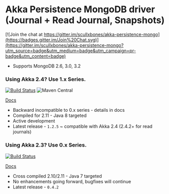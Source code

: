 # Akka Persistence MongoDB driver (Journal + Read Journal, Snapshots)

[![Join the chat at https://gitter.im/scullxbones/akka-persistence-mongo](https://badges.gitter.im/Join%20Chat.svg)](https://gitter.im/scullxbones/akka-persistence-mongo?utm_source=badge&utm_medium=badge&utm_campaign=pr-badge&utm_content=badge)

* Supports MongoDB 2.6, 3.0, 3.2

### Using Akka 2.4? Use 1.x Series.
[![Build Status](https://travis-ci.org/scullxbones/akka-persistence-mongo.svg?branch=master)](https://travis-ci.org/scullxbones/akka-persistence-mongo)
![Maven Central](https://maven-badges.herokuapp.com/maven-central/com.github.scullxbones/akka-persistence-mongo-common_2.11/badge.svg)

[Docs](docs/akka24.md)

* Backward incompatible to 0.x series - details in docs
* Compiled for 2.11 - Java 8 targeted
* Active development
* Latest release - `1.2.5` ~ compatible with Akka 2.4 (2.4.2+ for read journals)

### Using Akka 2.3? Use 0.x Series.
[![Build Status](https://travis-ci.org/scullxbones/akka-persistence-mongo.svg?branch=akka23)](https://travis-ci.org/scullxbones/akka-persistence-mongo)

[Docs](docs/akka23.md)
 
* Cross compiled 2.10/2.11 - Java 7 targeted
* No enhancements going forward, bugfixes will continue
* Latest release - `0.4.2`

